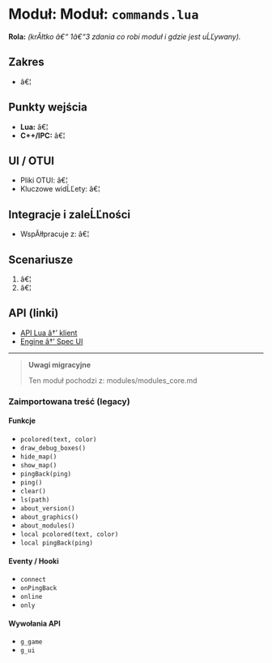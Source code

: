 # Moduł: Moduł: `commands.lua`
**Rola:** *(krĂłtko â€“ 1â€“3 zdania co robi moduł i gdzie jest uĹĽywany).*

## Zakres
- â€¦

## Punkty wejścia
- **Lua:** â€¦
- **C++/IPC:** â€¦

## UI / OTUI
- Pliki OTUI: â€¦
- Kluczowe widĹĽety: â€¦

## Integracje i zaleĹĽności
- WspĂłłpracuje z: â€¦

## Scenariusze
1. â€¦
2. â€¦

## API (linki)
- [API Lua â†’ klient](../../api/lua/luafunctions_client.md)
- [Engine â†’ Spec UI](../../api/engine/otclient_v_8_specyfikacja_ui.md)

---

> **Uwagi migracyjne**
>
> Ten moduł pochodzi z: modules/modules_core.md

### Zaimportowana treść (legacy)
#### Funkcje

- `pcolored(text, color)`
- `draw_debug_boxes()`
- `hide_map()`
- `show_map()`
- `pingBack(ping)`
- `ping()`
- `clear()`
- `ls(path)`
- `about_version()`
- `about_graphics()`
- `about_modules()`
- `local pcolored(text, color)`
- `local pingBack(ping)`


#### Eventy / Hooki

- `connect`
- `onPingBack`
- `online`
- `only`


#### Wywołania API

- `g_game`
- `g_ui`
